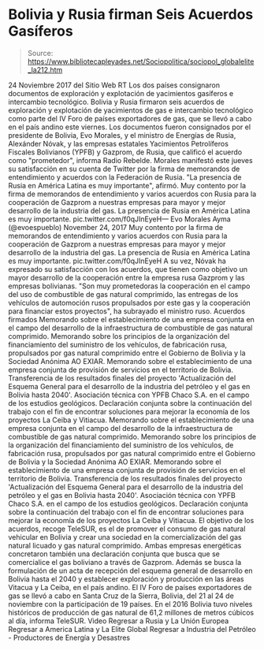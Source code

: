 # Bolivia y Rusia firman Seis Acuerdos Gasíferos

> Source: https://www.bibliotecapleyades.net/Sociopolitica/sociopol_globalelite_la212.htm

24 Noviembre 2017
del Sitio Web RT
Los dos países
consignaron documentos de
exploración y explotación
de yacimientos gasíferos
e intercambio tecnológico.
Bolivia y Rusia firmaron seis acuerdos de exploración y explotación de yacimientos de gas e intercambio tecnológico como parte del IV Foro de países exportadores de gas, que se llevó a cabo en el país andino este viernes. Los documentos fueron consignados por el presidente de Bolivia, Evo Morales, y el ministro de Energías de Rusia, Alexánder Nóvak, y las empresas estatales Yacimientos Petrolíferos Fiscales Bolivianos (YPFB) y Gazprom, de Rusia, que calificó el acuerdo como "prometedor", informa Radio Rebelde. Morales manifestó este jueves su satisfacción en su cuenta de Twitter por la firma de memorandos de entendimiento y acuerdos con la Federación de Rusia.
"La presencia de Rusia en América Latina es muy importante", afirmó.
Muy contento por la firma de memorandos de entendimiento y varios acuerdos con Rusia para la cooperación de Gazprom a nuestras empresas para mayor y mejor desarrollo de la industria del gas. La presencia de Rusia en América Latina es muy importante. pic.twitter.com/f0qJInEyeH— Evo Morales Ayma (@evoespueblo) November 24, 2017
Muy contento por la firma de memorandos de entendimiento y varios acuerdos con Rusia para la cooperación de Gazprom a nuestras empresas para mayor y mejor desarrollo de la industria del gas. La presencia de Rusia en América Latina es muy importante. pic.twitter.com/f0qJInEyeH
A su vez, Nóvak ha expresado su satisfacción con los acuerdos, que tienen como objetivo un mayor desarrollo de la cooperación entre la empresa rusa Gazprom y las empresas bolivianas.
"Son muy prometedoras la cooperación en el campo del uso de combustible de gas natural comprimido, las entregas de los vehículos de automoción rusos propulsados por este gas y la cooperación para financiar estos proyectos", ha subrayado el ministro ruso.
Acuerdos firmados
Memorando sobre el establecimiento de una empresa conjunta en el campo del desarrollo de la infraestructura de combustible de gas natural comprimido. Memorando sobre los principios de la organización del financiamiento del suministro de los vehículos, de fabricación rusa, propulsados por gas natural comprimido entre el Gobierno de Bolivia y la Sociedad Anónima AO EXIAR. Memorando sobre el establecimiento de una empresa conjunta de provisión de servicios en el territorio de Bolivia. Transferencia de los resultados finales del proyecto 'Actualización del Esquema General para el desarrollo de la industria del petróleo y el gas en Bolivia hasta 2040'. Asociación técnica con YPFB Chaco S.A. en el campo de los estudios geológicos. Declaración conjunta sobre la continuación del trabajo con el fin de encontrar soluciones para mejorar la economía de los proyectos La Ceiba y Vitiacua.
Memorando sobre el establecimiento de una empresa conjunta en el campo del desarrollo de la infraestructura de combustible de gas natural comprimido.
Memorando sobre los principios de la organización del financiamiento del suministro de los vehículos, de fabricación rusa, propulsados por gas natural comprimido entre el Gobierno de Bolivia y la Sociedad Anónima AO EXIAR.
Memorando sobre el establecimiento de una empresa conjunta de provisión de servicios en el territorio de Bolivia.
Transferencia de los resultados finales del proyecto 'Actualización del Esquema General para el desarrollo de la industria del petróleo y el gas en Bolivia hasta 2040'.
Asociación técnica con YPFB Chaco S.A. en el campo de los estudios geológicos.
Declaración conjunta sobre la continuación del trabajo con el fin de encontrar soluciones para mejorar la economía de los proyectos La Ceiba y Vitiacua.
El objetivo de los acuerdos, recoge TeleSUR, es el de promover el consumo de gas natural vehicular en Bolivia y crear una sociedad en la comercialización del gas natural licuado y gas natural comprimido. Ambas empresas energéticas concretaron también una declaración conjunta que busca que se comercialice el gas boliviano a través de Gazprom. Además se busca la formulación de un acta de recepción del esquema general de desarrollo en Bolivia hasta el 2040 y establecer exploración y producción en las áreas Vitacua y La Ceiba, en el país andino. El IV Foro de países exportadores de gas se llevó a cabo en Santa Cruz de la Sierra, Bolivia, del 21 al 24 de noviembre con la participación de 19 países. En el 2016 Bolivia tuvo niveles históricos de producción de gas natural de 61,2 millones de metros cúbicos al día, informa TeleSUR. Video
Regresar a Rusia y La Unión Europea
Regresar a America Latina y La Elite Global
Regresar a Industria del Petróleo - Productores de Energía y Desastres
